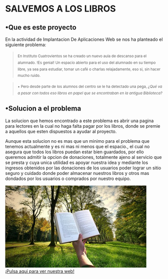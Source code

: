 # SALVEMOS A LOS LIBROS

## •Que es este proyecto  

En la actividad de Implantacion De Aplicaciones Web se nos ha planteado el siguiente problema:

> <sub>En Instituto Cuatrovientos se ha creado un nuevo aula de descanso para el alumnado. !Es genial! Un espacio abierto para el uso del alumnado en su tiempo libre, 
ya sea para estudiar, tomar un café o charlas relajadamente, eso si, sin hacer mucho ruido. </sub>

> <sub>• Pero desde parte de los alumnos del centro se le ha detectado una pega, _¿Qué va a pasar con todos eso libros en papel que se encontraban en la antigua Biblioteca?_ </sub>

## •Solucion a el problema
La solucion que hemos encontrado a este problema es abrir una pagina para lectores en la cual no haga falta pagar por los libros, donde se premie a aquellos que esten dispuestos a ayudar al proyecto.  

Aunque esta solucion no es mas que un minimo para el problema que tenemos actualmente y es ni mas ni menos que el espacio., el cual no asegura que todos los libros puedan estar bien guardados, 
por ello queremos admitir la opcion de donaciones, totalmente ajeno al servicio que se presta y cuya unica utilidad es apoyar nuestra idea y mediante los ingresos obtenidos por las donaciones de los usuarios poder lograr un sitio seguro y cuidado donde poder almacenar nuestros libros y otros mas dondados por los usuarios o comprados por nuestro equipo.

![¡SALVEMOS LOS LIBROS!](./images/450_1000.jpg)  
[¡Pulsa aqui para ver nuestra web!](https://harrytx426.github.io/salvemos-los-libros/)
